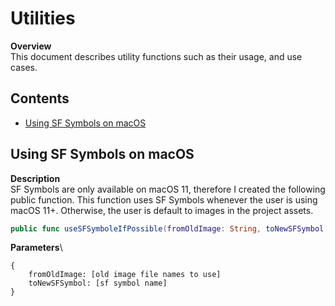 # Utilities

**Overview**\
This document describes utility functions such as their usage, and use cases.

## Contents

- [Using SF Symbols on macOS](#using-sf-symbols-on-macos)

## Using SF Symbols on macOS

**Description**\
SF Symbols are only available on macOS 11, therefore I created the following public function. This function uses SF Symbols whenever the user is using macOS 11+. Otherwise, the user is default to images in the project assets.

```swift
public func useSFSymboleIfPossible(fromOldImage: String, toNewSFSymbol: String);
```

**Parameters**\

```
{
    fromOldImage: [old image file names to use]
    toNewSFSymbol: [sf symbol name]
}
```
